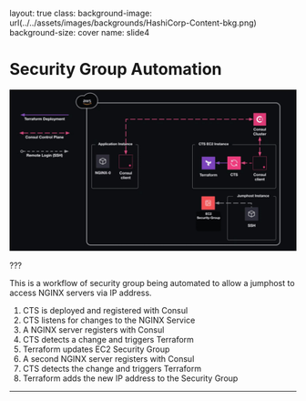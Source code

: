 layout: true
class:
background-image: url(../../assets/images/backgrounds/HashiCorp-Content-bkg.png)
background-size: cover
name: slide4

# Security Group Automation

![:scale 90%](assets/images/workflow.gif)

???

This is a workflow of security group being automated to allow a
jumphost to access NGINX servers via IP address.

1. CTS is deployed and registered with Consul
2. CTS listens for changes to the NGINX Service
3. A NGINX server registers with Consul
4. CTS detects a change and triggers Terraform
5. Terraform updates EC2 Security Group
6. A second NGINX server registers with Consul
7. CTS detects the change and triggers Terraform
8. Terraform adds the new IP address to the Security Group

---
